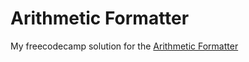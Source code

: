 # Arithmetic Formatter

My freecodecamp solution for the [Arithmetic Formatter](https://www.freecodecamp.org/learn/scientific-computing-with-python/scientific-computing-with-python-projects/arithmetic-formatter)
